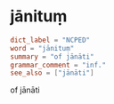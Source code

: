 # jānituṃ

``` toml
dict_label = "NCPED"
word = "jānituṃ"
summary = "of jānāti"
grammar_comment = "inf."
see_also = ["jānāti"]
```

of jānāti

